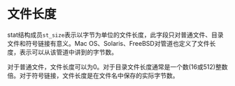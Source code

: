 # 文件长度

stat结构成员`st_size`表示以字节为单位的文件长度，此字段只对普通文件、目录文件和符号链接有意义。Mac OS、Solaris、FreeBSD对管道也定义了文件长度，表示可以从该管道中讲到的字节数。

对于普通文件，文件长度可以为0。对于目录文件长度通常是一个数(16或512)整数倍。对于符号链接，文件长度是在文件名中保存的实际字节数。
